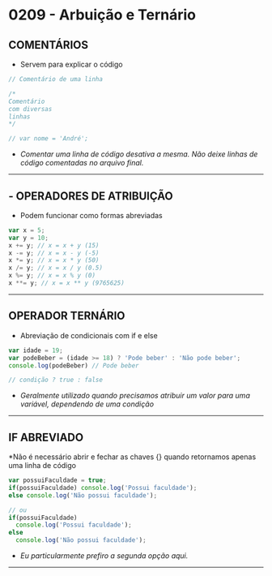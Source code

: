 # 0209 - Arbuição e Ternário

## COMENTÁRIOS

* Servem para explicar o código

~~~javascript
// Comentário de uma linha

/*
Comentário
com diversas
linhas
*/

// var nome = 'André';
~~~

* *Comentar uma linha de código desativa a mesma. Não deixe linhas de código comentadas no arquivo final.*

___

## - OPERADORES DE ATRIBUIÇÃO

* Podem funcionar como formas abreviadas

~~~javascript
var x = 5;
var y = 10;
x += y; // x = x + y (15)
x -= y; // x = x - y (-5)
x *= y; // x = x * y (50)
x /= y; // x = x / y (0.5)
x %= y; // x = x % y (0)
x **= y; // x = x ** y (9765625)
~~~

___

## OPERADOR TERNÁRIO

* Abreviação de condicionais com if e else

~~~javascript
var idade = 19;
var podeBeber = (idade >= 18) ? 'Pode beber' : 'Não pode beber';
console.log(podeBeber) // Pode beber

// condição ? true : false
~~~

* *Geralmente utilizado quando precisamos atribuir um valor para uma variável, dependendo de uma condição*

___

## IF ABREVIADO

*Não é necessário abrir e fechar as chaves {} quando retornamos apenas uma linha de código

~~~javascript
var possuiFaculdade = true;
if(possuiFaculdade) console.log('Possui faculdade');
else console.log('Não possui faculdade');

// ou
if(possuiFaculdade)
  console.log('Possui faculdade');
else
  console.log('Não possui faculdade');
~~~

* *Eu particularmente prefiro a segunda opção aqui.*

___

